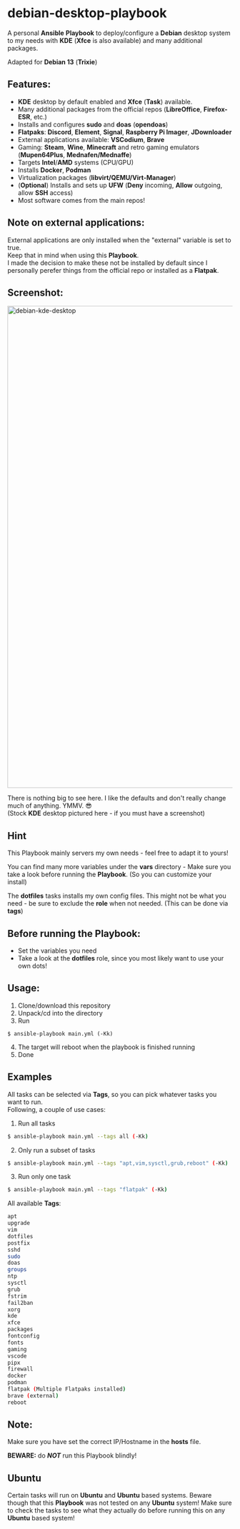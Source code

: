 # debian-desktop-playbook
A personal **Ansible** **Playbook** to deploy/configure a **Debian** desktop system to my needs with **KDE** (**Xfce** is also available) and many additional packages.

Adapted for **Debian 13** (**Trixie**)

## Features:
- **KDE** desktop by default enabled and **Xfce** (**Task**) available.
- Many additional packages from the official repos (**LibreOffice**, **Firefox-ESR**, etc.)
- Installs and configures **sudo** and **doas** (**opendoas**)
- **Flatpaks**: **Discord**, **Element**, **Signal**, **Raspberry Pi Imager**, **JDownloader**
- External applications available: **VSCodium**, **Brave**
- Gaming: **Steam**, **Wine**, **Minecraft**  and retro gaming emulators (**Mupen64Plus**, **Mednafen/Mednaffe**)
- Targets **Intel**/**AMD** systems (CPU/GPU)
- Installs **Docker**, **Podman**
- Virtualization packages (**libvirt/QEMU/Virt-Manager**)
- (**Optional**) Installs and sets up **UFW** (**Deny** incoming, **Allow** outgoing, allow **SSH** access)
- Most software comes from the main repos!

## Note on external applications:
External applications are only installed when the "external" variable is set to true.   
Keep that in mind when using this **Playbook**.   
I made the decision to make these not be installed by default since I personally perefer things from the official repo or installed as a **Flatpak**.

## Screenshot:
<img width="1920" height="1080" alt="debian-kde-desktop" src="https://github.com/user-attachments/assets/4f62731d-39e2-4ad9-93fa-20ac868351f4" />

There is nothing big to see here. I like the defaults and don't really change much of anything. YMMV. 😎   
(Stock **KDE** desktop pictured here - if you must have a screenshot)

## Hint
This Playbook mainly servers my own needs - feel free to adapt it to yours!

You can find many more variables under the **vars** directory - Make sure you take a look before running the **Playbook**. (So you can customize your install)

The **dotfiles** tasks installs my own config files. This might not be what you need - be sure to exclude the **role** when not needed. (This can be done via **tags**)

## Before running the Playbook:
- Set the variables you need
- Take a look at the **dotfiles** role, since you most likely want to use your own dots!

## Usage:
1. Clone/download this repository
2. Unpack/cd into the directory
3. Run
```shell
$ ansible-playbook main.yml (-Kk)
```
4. The target will reboot when the playbook is finished running
5. Done

## Examples
All tasks can be selected via **Tags**, so you can pick whatever tasks you want to run.   
Following, a couple of use cases:
1. Run all tasks
```bash
$ ansible-playbook main.yml --tags all (-Kk)
```
2. Only run a subset of tasks
```bash
$ ansible-playbook main.yml --tags "apt,vim,sysctl,grub,reboot" (-Kk)
```
3. Run only one task
```bash
$ ansible-playbook main.yml --tags "flatpak" (-Kk)
```
All available **Tags**:
```bash
apt
upgrade
vim
dotfiles
postfix
sshd
sudo
doas
groups
ntp
sysctl
grub
fstrim
fail2ban
xorg
kde
xfce
packages
fontconfig
fonts
gaming
vscode
pipx
firewall
docker
podman
flatpak (Multiple Flatpaks installed)
brave (external)
reboot
```

## Note:
Make sure you have set the correct IP/Hostname in the **hosts** file.   

**BEWARE:** do **_NOT_** run this Playbook blindly!

## Ubuntu
Certain tasks will run on **Ubuntu** and **Ubuntu** based systems.
Beware though that this **Playbook** was not tested on any **Ubuntu** system!
Make sure to check the tasks to see what they actually do before running this on any **Ubuntu** based system!
